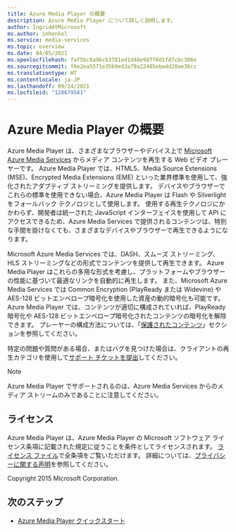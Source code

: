 ```yaml
---
title: Azure Media Player の概要
description: Azure Media Player について詳しく説明します。
author: IngridAtMicrosoft
ms.author: inhenkel
ms.service: media-services
ms.topic: overview
ms.date: 04/05/2021
ms.openlocfilehash: faf5bc8a96cb3781ed1d48e9d7f0d1fd7cbc386e
ms.sourcegitcommit: f6e2ea5571e35b9ed3a79a22485eba4d20ae36cc
ms.translationtype: HT
ms.contentlocale: ja-JP
ms.lasthandoff: 09/24/2021
ms.locfileid: "128679581"
---
```

# <a name="azure-media-player-overview"></a>Azure Media Player の概要 #

Azure Media Player は、さまざまなブラウザーやデバイス上で [Microsoft Azure Media Services](https://azure.microsoft.com/services/media-services/) からメディア コンテンツを再生する Web ビデオ プレーヤーです。 Azure Media Player では、HTML5、Media Source Extensions (MSE)、Encrypted Media Extensions (EME) といった業界標準を使用して、強化されたアダプティブ ストリーミングを提供します。  デバイスやブラウザーでこれらの標準を使用できない場合、Azure Media Player は Flash や Silverlight をフォールバック テクノロジとして使用します。 使用する再生テクノロジにかかわらず、開発者は統一された JavaScript インターフェイスを使用して API にアクセスできるため、Azure Media Services で提供されるコンテンツは、特別な手間を掛けなくても、さまざまなデバイスやブラウザーで再生できるようになります。

Microsoft Azure Media Services では、DASH、スムーズ ストリーミング、HLS ストリーミングなどの形式でコンテンツを提供して再生できます。 Azure Media Player はこれらの多用な形式を考慮し、プラットフォームやブラウザーの性能に基づいて最適なリンクを自動的に再生します。 また、Microsoft Azure Media Services では Common Encryption (PlayReady または Widevine) や AES-128 ビットエンベロープ暗号化を使用した資産の動的暗号化も可能です。 Azure Media Player では、コンテンツが適切に構成されていれば、PlayReady 暗号化や AES-128 ビットエンベロープ暗号化されたコンテンツの暗号化を解除できます。  プレーヤーの構成方法については、「[保護されたコンテンツ](azure-media-player-protected-content.md)」セクションを参照してください。

特定の問題や質問がある場合、またはバグを見つけた場合は、クライアントの再生カテゴリを使用して[サポート チケットを提出](https://ms.portal.azure.com/#blade/Microsoft_Azure_Support/HelpAndSupportBlade/overview)してください。

> [!NOTE]
> Azure Media Player でサポートされるのは、Azure Media Services からのメディア ストリームのみであることに注意してください。

## <a name="license"></a>ライセンス ##

Azure Media Player は、Azure Media Player の Microsoft ソフトウェア ライセンス条項に記載された規定に従うことを条件としてライセンスされます。 [ライセンス ファイル](/legal/azure-media-player/azure-media-player-license)で全条項をご覧いただけます。 詳細については、[プライバシーに関する声明](https://www.microsoft.com/en-us/privacystatement/default.aspx)を参照してください。

Copyright 2015 Microsoft Corporation.

## <a name="next-steps"></a>次のステップ ##

- [Azure Media Player クイックスタート](azure-media-player-quickstart.md)

